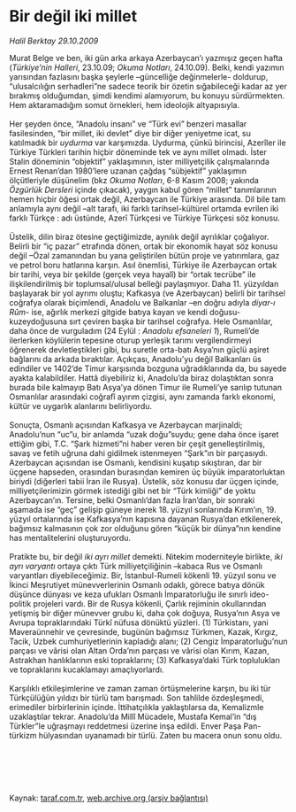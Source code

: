 # Bir değil iki millet

*Halil Berktay 29.10.2009*

<div class="taraf_structure_2col_1zq">
<div class="margen_n">



 <p>Murat Belge ve ben, iki gün arka arkaya Azerbaycan’ı yazmışız geçen hafta (<i>Türkiye’nin Halleri</i>, 23.10.09; <i>Okuma Notları</i>, 24.10.09). Belki, kendi yazımın yarısından fazlasını başka şeylerle –güncelliğe değinmelerle- doldurup, “ulusalcılığın serhadleri”ne sadece teorik bir özetin sığabileceği kadar az yer bırakmış olduğumdan, şimdi kendimi alamıyorum, bu konuyu sürdürmekten. Hem aktaramadığım somut örnekleri, hem ideolojik altyapısıyla. <br/><br/>Her şeyden önce, “Anadolu insanı” ve “Türk evi” benzeri masallar fasilesinden, “bir millet, iki devlet” diye bir diğer yeniyetme icat, su katılmadık bir <i>uydurma</i> var karşımızda. Uydurma, çünkü birincisi, Azerîler ile Türkiye Türkleri tarihin hiçbir döneminde tek ve aynı millet olmadı. İster Stalin döneminin “objektif” yaklaşımının, ister milliyetçilik çalışmalarında Ernest Renan’dan 1980’lere uzanan çağdaş “sübjektif” yaklaşımın ölçütleriyle düşünelim (bkz <i>Okuma Notları</i>, 6-8 Kasım 2008; yakında <i>Özgürlük Dersleri</i> içinde çıkacak), yaygın kabul gören “millet” tanımlarının hemen hiçbir öğesi ortak değil, Azerbaycan ile Türkiye arasında. Dil bile tam anlamıyla aynı değil –alt tarafı, iki farklı tarihsel-kültürel ortamda evrilen iki farklı Türkçe : adı üstünde, Azerî Türkçesi ve Türkiye Türkçesi söz konusu. <br/><br/>Üstelik, dilin biraz ötesine geçtiğimizde, aynılık değil ayrılıklar çoğalıyor. Belirli bir “iç pazar” etrafında dönen, ortak bir ekonomik hayat söz konusu değil –Özal zamanından bu yana geliştirilen bütün proje ve yatırımlara, gaz ve petrol boru hatlarına karşın. Asıl önemlisi, Türkiye ile Azerbaycan ortak bir tarihi, veya bir şekilde (gerçek veya hayalî) bir “ortak tecrübe” ile ilişkilendirilmiş bir toplumsal/ulusal belleği paylaşmıyor. Daha 11. yüzyıldan başlayarak bir yol ayrımı oluştu; Kafkasya (ve Azerbaycan) belirli bir tarihsel coğrafya olarak biçimlendi, Anadolu ve Balkanlar –en doğru adıyla <i>diyar-ı Rûm</i>- ise, ağırlık merkezi gitgide batıya kayan ve kendi doğusu-kuzeydoğusuna sırt çeviren başka bir tarihsel coğrafya. Hele Osmanlılar, daha önce de vurguladım (24 Eylül : <i>Anadolu efsaneleri 1</i>), Rumeli’de ilerlerken köylülerin tepesine oturup yerleşik tarımı vergilendirmeyi öğrenerek devletleştikleri gibi, bu suretle orta-batı Asya’nın güçlü aşiret bağlarını da arkada bıraktılar. Açıkçası, Anadolu’yu değil Balkanları üs edindiler ve 1402’de Timur karşısında bozguna uğradıklarında da, bu sayede ayakta kalabildiler. Hattâ diyebiliriz ki, Anadolu’da biraz dolaştıktan sonra burada bile kalmayıp Batı Asya’ya dönen Timur ile Rumeli’ye sarılıp tutunan Osmanlılar arasındaki coğrafî ayırım çizgisi, aynı zamanda farklı ekonomi, kültür ve uygarlık alanlarını belirliyordu. <br/><br/>Sonuçta, Osmanlı açısından Kafkasya ve Azerbaycan marjinaldi; Anadolu’nun “uc”u, bir anlamda “uzak doğu”suydu; gene daha önce işaret ettiğim gibi, T.C. “Şark hizmeti”ni haber veren bir çeşit genelleştirilmiş, savaş ve fetih uğruna dahi gidilmek istenmeyen “Şark”ın bir parçasıydı. Azerbaycan açısından ise Osmanlı, kendisini kuşatıp sıkıştıran, dar bir üçgene hapseden, orasından burasından kemiren üç büyük imparatorluktan biriydi (diğerleri tabii İran ile Rusya). Üstelik, söz konusu dar üçgen içinde, milliyetçilerimizin görmek istediği gibi net bir “Türk kimliği” de yoktu Azerbaycan’ın. Tersine, belki Osmanlı’dan fazla İran’dan, bir sonraki aşamada ise “geç” gelişip güneye inerek 18. yüzyıl sonlarında Kırım’ın, 19. yüzyıl ortalarında ise Kafkasya’nın kapısına dayanan Rusya’dan etkilenerek, bağımsız kalmasının çok zor olduğunu gören “küçük bir dünya”nın kendine has mentalitelerini oluşturuyordu. <br/><br/>Pratikte bu, bir değil <i>iki ayrı millet</i> demekti. Nitekim moderniteyle birlikte, <i>iki ayrı varyantı</i> ortaya çıktı Türk milliyetçiliğinin –kabaca Rus ve Osmanlı varyantları diyebileceğimiz. Bir, İstanbul-Rumeli kökenli 19. yüzyıl sonu ve İkinci Meşrutiyet münevverlerinin Osmanlı odaklı, görece batıya dönük düşünce dünyası ve keza ufukları Osmanlı İmparatorluğu ile sınırlı ideo-politik projeleri vardı. Bir de Rusya kökenli, Çarlık rejiminin okullarından yetişmiş bir diğer münevver grubu ki, daha çok doğuya, Rusya’nın Asya ve Avrupa topraklarındaki Türkî nüfusa dönüktü yüzleri. (1) Türkistanı, yani Maveraünnehir ve çevresinde, bugünün bağımsız Türkmen, Kazak, Kırgız, Tacik, Uzbek cumhuriyetlerinin kapladığı alanı; (2) Cengiz İmparatorluğu’nun parçası ve vârisi olan Altan Orda’nın parçası ve vârisi olan Kırım, Kazan, Astrakhan hanlıklarının eski topraklarını; (3) Kafkasya’daki Türk toplulukları ve topraklarını kucaklamayı amaçlıyorlardı. <br/><br/>Karşılıklı etkileşimlerine ve zaman zaman örtüşmelerine karşın, bu iki tür Türkçülüğün yıldızı bir türlü tam barışmadı. Son tahlilde özdeşleşmedi, erimediler birbirlerinin içinde. İttihatçılıkla yaklaştılarsa da, Kemalizmle uzaklaştılar tekrar. Anadolu’da Millî Mücadele, Mustafa Kemal’in “dış Türkler”le uğraşmayı reddetmesi üzerine inşa edildi. Enver Paşa Pan-türkizm hülyasından uyanamadı bir türlü. Zaten bu macera onun sonu oldu. </p>
<br/>
<br/>
<br/>



<br/>


<div id="taraf_not">
</div>

</div>


</div>

Kaynak: [taraf.com.tr](http://taraf.com.tr:80/makale/8198.htm), [web.archive.org (arşiv bağlantısı)](http://web.archive.org/web/20100104190103/http://taraf.com.tr:80/makale/8198.htm)
